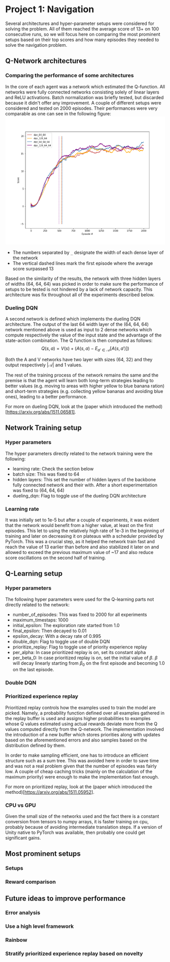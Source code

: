 # Project 1: Navigation
Several architectures and hyper-parameter setups were considered for solving the problem. All of them reached the
average score of 13+ on 100 consecutive runs, so we will focus here on comparing the most prominent setups based on
their top scores and how many episodes they needed to solve the navigation problem.

## Q-Network architectures
### Comparing the performance of some architectures
In the core of each agent was a network which estimated the Q-function. All networks were fully connected networks
consisting solely of linear layers and ReLU activations. Batch normalization was briefly tested, but discarded because
it didn't offer any improvement. A couple of different setups were considered and tested on 2000 episodes. Their
performances were very comparable as one can see in the following figure:
![Comparison of network architectures](artifacts/architecture_comparison.png)
- The numbers separated by `_` designate the
width of each dense layer of the network
- The vertical dashed lines mark the first episode where the average score surpassed 13

Based on the similarity of the results, the network with three hidden layers of widths (64, 64, 64) was picked in order
to make sure the performance of setups to be tested is not hindered by a lack of network capacity. This architecture
was fix throughout all of the experiments described below.

### Dueling DQN
A second network is defined which implements the dueling DQN architecture. The output of the last 64 width layer of the
(64, 64, 64) network mentioned above is used as input to 2 dense networks which compute respectively the value of the
input state and the advantage of the state-action combination. The Q function is then computed as follows:
$$Q(s, a) = V(s) + (A(s, a) - E_{a'\in\mathcal{A}}[A(s, a')])$$

Both the A and V networks have two layer with sizes (64, 32) and they output respectively $|\mathcal{A}|$ and 1
values.

The rest of the training process of the network remains the same and the premise is that the agent will learn both
long-term strategies leading to better values (e.g. moving to areas with higher yellow to blue banana ration) and
short-term strategies (e.g. collecting yellow bananas and avoiding blue ones), leading to a better performance.

For more on dueling DQN, look at the (paper which introduced the method)[https://arxiv.org/abs/1511.06581].


## Network Training setup
### Hyper parameters
The hyper parameters directly related to the network training were the following:
- learning rate: Check the section below
- batch size: This was fixed to 64
- hidden layers: This set the number of hidden layers of the backbone fully connected network and their with. After a
    short experimentation was fixed to (64, 64, 64)
- dueling_dqn: Flag to toggle use of the dueling DQN architecture
    
### Learning rate
It was initially set to 1e-5 but after a couple of experiments, it was evident that the network would benefit from a
higher value, at least on the first episodes. This let to using the relatively high rate of 1e-3 in the beginning of
training and later on decreasing it on plateaus with a scheduler provided by PyTorch. This was a crucial step, as it
 helped the network train fast and reach the value of 13 earlier than before and also stabilized it later on and allowed
 to exceed the previous maximum value of ~17 and also reduce score oscillations on the second half of training.

## Q-Learning setup
### Hyper parameters
The following hyper parameters were used for the Q-learning parts not directly related to the network:
- number_of_episodes: This was fixed to 2000 for all experiments
- maximum_timestaps: 1000
- initial_epsilon: The exploration rate started from 1.0
- final_epsilon: Then decayed to 0.01
- epsilon_decay: With a decay rate of 0.995
- double_dqn: Flag to toggle use of double DQN
- prioritize_replay: Flag to toggle use of priority experience replay
- per_alpha: In case prioritized replay is on, set its constant alpha
- per_beta_0: In case prioritized replay is on, set the initial value of $\beta$. $\beta$ will decay linearly
    starting from $\beta_0$ on the first episode and becoming 1.0 on the last episode.
    
### Double DQN


### Prioritized experience replay
Prioritized replay controls how the examples used to train the model are picked. Namely, a probability function defined
over all examples gathered in the replay buffer is used and assigns higher probabilities to examples whose Q values
estimated using actual rewards deviate more from the Q values computed directly from the Q-network. The implementation
involved the introduction of a new buffer which stores priorities along with updates based on the aforementioned errors
and also samples based on the distribution defined by them.

In order to make sampling efficient, one has to introduce an efficient structure such as a sum tree. This was avoided
here in order to save time and was not a real problem given that the number of episodes was fairly low. A couple of
cheap caching tricks (mainly on the calculation of the maximum priority) were enough to make the implementation 
fast enough.

For more on prioritized replay, look at the (paper which introduced the method)[https://arxiv.org/abs/1511.05952].

### CPU vs GPU
Given the small size of the networks used and the fact there is a constant conversion from tensors to numpy arrays,
it is faster training on cpu, probably because of avoiding intermediate translation steps. If a version of Unity
native to PyTorch was available, then probably one could get significant gains.

## Most prominent setups
### Setups
### Reward comparison

## Future ideas to improve performance
### Error analysis
### Use a high level framework
### Rainbow
### Stratify prioritized experience replay based on novelty

